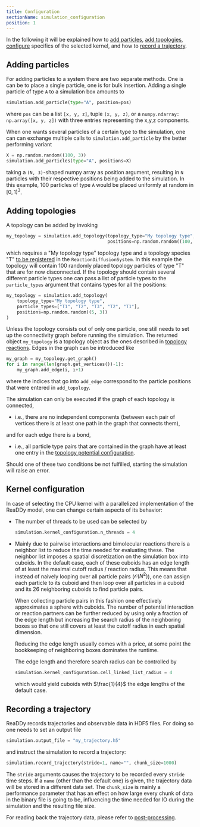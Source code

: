 ```yaml
---
title: Configuration
sectionName: simulation_configuration
position: 1
---
```


In the following it will be explained how to [add particles](#adding-particles), [add topologies](#adding-topologies),
[configure](#kernel-configuration) specifics of the selected kernel, and how to [record a trajectory](#recording-a-trajectory).

## Adding particles

For adding particles to a system there are two separate methods. One is can be to place a single particle, one
is for bulk insertion.
Adding a single particle of type `A` to a simulation box amounts to
```python
simulation.add_particle(type="A", position=pos)
```
where `pos` can be a list `[x, y, z]`, tuple `(x, y, z)`, or a `numpy.ndarray: np.array([x, y, z])` with three entries
representing the x,y,z components.

When one wants several particles of a certain type to the simulation, one can can exchange multiple calls to
`simulation.add_particle` by the better performing variant
```python
X = np.random.random((100, 3))
simulation.add_particles(type="A", positions=X)
```
taking a `(N, 3)`-shaped numpy array as position argument, resulting in `N` particles with their respective positions
being added to the simulation. In this example, 100 particles of type `A` would be placed uniformly at random
in $[0,1)^3$.

## Adding topologies

A topology can be added by invoking
```python
my_topology = simulation.add_topology(topology_type="My topology type", particle_types="T", 
                                      positions=np.random.random((100, 3)))
```
which requires a "My topology type" topology type and a topology species "T" 
[to be registered]({{site.baseurl}}/system.html#topologies) in the `ReactionDiffusionSystem`. In this example the 
topology will contain 100 randomly placed topology particles of type "T" that are for now disconnected.
If the topology should contain several different particle types one can pass a list of particle types to the `particle_types` argument
that contains types for all the positions:
```python
my_topology = simulation.add_topology(
    topology_type="My topology type",
    particle_types=["T1", "T2", "T3", "T2", "T1"],
    positions=np.random.random((5, 3))
)
```

Unless the topology consists out of only one particle, one still needs to set up the connectivity graph before running 
the simulation. The returned object `my_topology` is a topology object as the ones described in 
[topology reactions]({{site.baseurl}}/system.html#the-reaction-function). Edges in the graph can be introduced like
```python
my_graph = my_topology.get_graph()
for i in range(len(graph.get_vertices())-1):
    my_graph.add_edge(i, i+1)
```
where the indices that go into `add_edge` correspond to the particle positions that were entered in `add_topology`.

The simulation can only be executed if the graph of each topology is connected,
- i.e., there are no independent
  components (between each pair of vertices there is at least one path in the graph that connects them), 

and for each edge there is a bond,
- i.e., all particle type pairs that are contained in the graph have at least one entry in the 
  [topology potential configuration]({{site.baseurl}}/system.html#topology_potentials).
  
Should one of these two conditions be not fulfilled, starting the simulation will raise an error.

## Kernel configuration

In case of selecting the CPU kernel with a parallelized implementation of the ReaDDy model, one can change certain
aspects of its behavior:

- The number of threads to be used can be selected by
  ```python
  simulation.kernel_configuration.n_threads = 4
  ```
- Mainly due to pairwise interactions and bimolecular reactions there is a neighbor list to reduce the time needed for 
  evaluating these. The neighbor list imposes a spatial discretization on the simulation box into cuboids. In the
  default case, each of these cuboids has an edge length of at least the maximal cutoff radius / reaction radius.
  This means that instead of naively looping over all particle pairs ($\mathcal{O}(N^2)$), one can assign each particle
  to its cuboid and then loop over all particles in a cuboid and its 26 neighboring cuboids to find particle pairs.
  
  When collecting particle pairs in this fashion one effectively approximates a sphere with cuboids. The number of
  potential interaction or reaction partners can be further reduced by using only a fraction of the edge length but
  increasing the search radius of the neighboring boxes so that one still covers at least the cutoff radius in each
  spatial dimension.
  
  Reducing the edge length usually comes with a price, at some point the bookkeeping of neighboring boxes dominates
  the runtime.
  
  The edge length and therefore search radius can be controlled by
  ```python
  simulation.kernel_configuration.cell_linked_list_radius = 4
  ```
  which would yield cuboids with $\frac{1}{4}$ the edge lengths of the default case.

## Recording a trajectory

ReaDDy records trajectories and observable data in HDF5 files. For doing so one needs to set an output file
```python
simulation.output_file = "my_trajectory.h5"
```
and instruct the simulation to record a trajectory:
```python
simulation.record_trajectory(stride=1, name="", chunk_size=1000)
```
The `stride` arguments causes the trajectory to be recorded every `stride` time steps. If a `name` (other than
the default one) is given, the trajectory data will be stored in a different data set. The `chunk_size` is mainly
a performance parameter that has an effect on how large every chunk of data in the binary file is going to be,
influencing the time needed for IO during the simulation and the resulting file size.

For reading back the trajectory data, please refer to [post-processing]({{site.baseurl}}/results.html).
